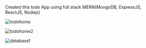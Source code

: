 Created this todo App using full stack MERN(MongoDB, ExpressJS, ReactJS, Nodejs)

![todohome](https://github.com/youngwolf0412/todo_using_mern/assets/49333046/c880e643-e3f7-4434-822a-83fc386fe8e2)



![todohome2](https://github.com/youngwolf0412/todo_using_mern/assets/49333046/994a4437-4767-4ca7-b351-a877fd0298db)



![database1](https://github.com/youngwolf0412/todo_using_mern/assets/49333046/9a1f2e10-7954-4d83-b1af-2ec8e8694140)

